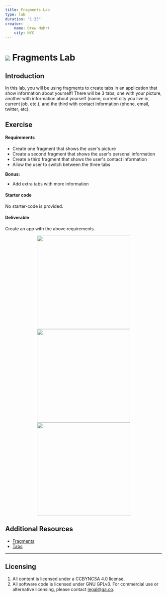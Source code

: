 ```yaml
---
title: Fragments Lab
type: lab
duration: "1:25"
creator:
    name: Drew Mahrt
    city: NYC
---
```


# ![](https://ga-dash.s3.amazonaws.com/production/assets/logo-9f88ae6c9c3871690e33280fcf557f33.png) Fragments Lab

## Introduction

In this lab, you will be using fragments to create tabs in an application that show information about yourself! There will be 3 tabs, one with your picture, another with information about yourself (name, current city you live in, current job, etc.), and the third with contact information (phone, email, twitter, etc).

## Exercise

#### Requirements

- Create one fragment that shows the user's picture
- Create a second fragment that shows the user's personal information
- Create a third fragment that shows the user's contact information
- Allow the user to switch between the three tabs

**Bonus:**
- Add extra tabs with more information

#### Starter code

No starter-code is provided.

#### Deliverable

Create an app with the above requirements.

<p align="center">

  <img src="./screenshots/screen1.png" width="300">

  <img src="./screenshots/screen2.png" width="300">

  <img src="./screenshots/screen3.png" width="300">

</p>

## Additional Resources

- [Fragments](http://developer.android.com/guide/components/fragments.html)
- [Tabs](http://developer.android.com/training/implementing-navigation/lateral.html)

---

## Licensing
1. All content is licensed under a CC­BY­NC­SA 4.0 license.
2. All software code is licensed under GNU GPLv3. For commercial use or alternative licensing, please contact [legal@ga.co](mailto:legal@ga.co).
